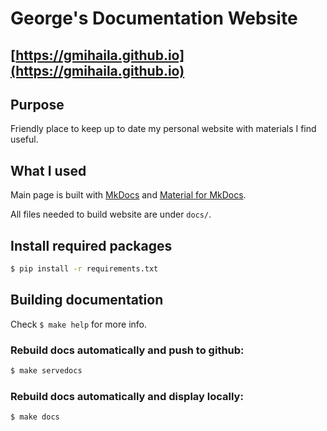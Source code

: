 # George's Documentation Website

## [https://gmihaila.github.io](https://gmihaila.github.io)

## Purpose

Friendly place to keep up to date my personal website with materials I find useful.

## What I used

Main page is built with [MkDocs](https://www.mkdocs.org/) and [Material for MkDocs](https://squidfunk.github.io/mkdocs-material/).

All files needed to build website are under `docs/`.

## Install required packages

```bash
$ pip install -r requirements.txt
```

## Building documentation

Check `$ make help` for more info.

### Rebuild docs automatically and push to github:

```bash
$ make servedocs
```

### Rebuild docs automatically and display locally:

```bash
$ make docs
```
